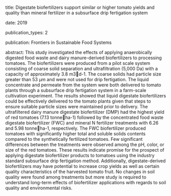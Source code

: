 title: Digestate biofertilizers support similar or higher tomato yields and quality than mineral fertilizer in a subsurface drip fertigation system

date: 2019

publication_types: 2

publication: Frontiers in Sustainable Food Systems

abstract: This study investigated the effects of applying anaerobically digested food waste and dairy manure-derived biofertilizers to processing tomatoes. The biofertilizers were produced from a pilot scale system consisting of coarse solid separation and ultrafiltration (5,000 Da) with a capacity of approximately 3.8 m3d-1. The coarse solids had particle size greater than 53 µm and were not used for drip fertigation. The liquid concentrate and permeate from the system were both delivered to tomato plants through a subsurface drip fertigation system in a farm-scale cultivation experiment. The results showed that liquid digestate biofertilizers could be effectively delivered to the tomato plants given that steps to ensure suitable particle sizes were maintained prior to delivery. The ultrafiltered dairy manure digestate biofertilizer (DMP) had the highest yield of red tomatoes (7.13 tonneha-1) followed by the concentrated food waste digestate biofertilizer (FWC) and mineral N fertilizer treatments with 6.26 and 5.98 tonneha-1, respectively. The FWC biofertilizer produced tomatoes with significantly higher total and soluble solids contents compared to the synthetically fertilized tomatoes. Few significant differences between the treatments were observed among the pH, color, or size of the red tomatoes. These results indicate promise for the prospect of applying digestate biofertilizer products to tomatoes using the industry standard subsurface drip fertigation method. Additionally, digestate-derived biofertilizers may have potential to increase crop yields as well as certain quality characteristics of the harvested tomato fruit. No changes in soil quality were found among treatments but more study is required to understand long-term effects of biofertilizer applications with regards to soil quality and environmental risks. 
